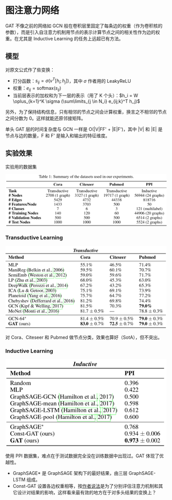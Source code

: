 # 图注意力网络


GAT 不像之前的网络如 GCN 般在卷积层里固定了每条边的权重（作为卷积核的参数），而是引入自注意力机制用节点的表示计算节点之间的相关性作为边的权重。在尤其是 Inductive Learning 的任务上远超已有方法。

## 模型


对原文公式作了些变换：

* 打分函数：$s_{ij} = \sigma (v^T [h_i; h_j])$，其中 $\sigma$ 作者用的 LeakyReLU
* 权重：$e_{ij} = \text{softmax}(s_{ij})$
* 当前层表示的加权和为下一层的表示（用了 K 个头）：$h_i = W \oplus_{k=1}^K \sigma (\sum\limits_{j \in N_i} e_{ij;k}^T h_j)$


另外，为了保持结构信息，只有相邻的节点之间会计算权重，换言之不相邻的节点之间分数为 0。这样就能还原邻接矩阵。


单头 GAT 层的时间复杂度与 GCN 一样是 O(|V|FF' + |E|F')，其中 |V| 和 |E| 是节点与边的数量，F 和 F' 是输入和输出的特征维度。

## 实验效果


实验用的数据集

![corpus](corpus.png)

### Transductive Learning


![Transductive](transductive.png)

对 Cora、Citeseer 和 Pubmed 做节点分类，效果也算好（SotA），但不突出。

### Inductive Learning


![Inductive](inductive.png)

使用 PPI 数据集，难点在于测试数据完全没在训练数据中出现过。GAT 体现了优越性。


* GraphSAGE* 是 GraphSAGE 架构下的最好结果，由三层 GraphSAGE-LSTM 组成。
* Const-GAT 设置各边权重相等，按[作者说法](https://github.com/PetarV-/GAT/issues/9)是为了分别评估注意力机制和其它设计对结果的影响，这样看来最有效的地方在于对多头结果的变换上？
